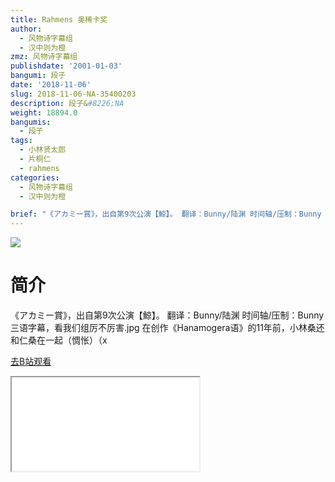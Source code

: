 ```yaml
---
title: Rahmens 奥稀卡奖
author:
  - 风物诗字幕组
  - 汉中则为橙
zmz: 风物诗字幕组
publishdate: '2001-01-03'
bangumi: 段子
date: '2018-11-06'
slug: 2018-11-06-NA-35400203
description: 段子&#8226;NA
weight: 18894.0
bangumis:
  - 段子
tags:
  - 小林贤太郎
  - 片桐仁
  - rahmens
categories:
  - 风物诗字幕组
  - 汉中则为橙

brief: "《アカミー賞》，出自第9次公演【鯨】。 翻译：Bunny/陆渊 时间轴/压制：Bunny 三语字幕，看我们组厉不厉害.jpg 在创作《Hanamogera语》的11年前，小林桑还和仁桑在一起（惆怅）（x"
---
```

![](https://i.imgur.com/6GSEO1L.jpg)
# 简介  
《アカミー賞》，出自第9次公演【鯨】。
翻译：Bunny/陆渊 时间轴/压制：Bunny
三语字幕，看我们组厉不厉害.jpg
在创作《Hanamogera语》的11年前，小林桑还和仁桑在一起（惆怅）（x  

[去B站观看](https://www.bilibili.com/video/av35400203/)
<div class ="resp-container"><iframe class="testiframe" src="//player.bilibili.com/player.html?aid=35400203"", scrolling="no", allowfullscreen="true" > </iframe></div> 
